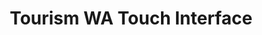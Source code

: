 ---
layout: page
permalink: "projects/wa-industrylink"
title: Tourism WA Touch Interface
client: Tourism WA
thumb: "/assets/images/projects/TWA/TWA – 2-compressed.jpg"
banner: "/assets/images/projects/TWA/TWA – 2-compressed.jpg"
# banner-focus: top
desc: "Human-scale touchscreen experience."
roles: "User Experience Design. Physical prototyping."
---